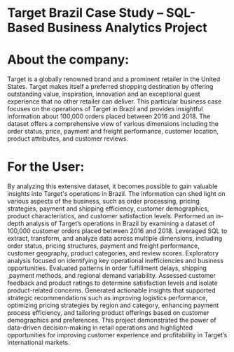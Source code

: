 # Target Brazil Case Study – SQL-Based Business Analytics Project

# About the company:

Target is a globally renowned brand and a prominent retailer in the United States. Target makes itself a preferred shopping destination by offering outstanding value, inspiration, innovation and an exceptional guest experience that no other retailer can deliver. This particular business case focuses on the operations of Target in Brazil and provides insightful information about 100,000 orders placed between 2016 and 2018. The dataset offers a comprehensive view of various dimensions including the order status, price, payment and freight performance, customer location, product attributes, and customer reviews.

# For the User:

By analyzing this extensive dataset, it becomes possible to gain valuable insights into Target's operations in Brazil. The information can shed light on various aspects of the business, such as order processing, pricing strategies, payment and shipping efficiency, customer demographics, product characteristics, and customer satisfaction levels. Performed an in-depth analysis of Target’s operations in Brazil by examining a dataset of 100,000 customer orders placed between 2016 and 2018. Leveraged SQL to extract, transform, and analyze data across multiple dimensions, including order status, pricing structures, payment and freight performance, customer geography, product categories, and review scores. Exploratory analysis focused on identifying key operational inefficiencies and business opportunities. Evaluated patterns in order fulfillment delays, shipping ,payment methods, and regional demand variability. Assessed customer feedback and product ratings to determine satisfaction levels and isolate product-related concerns. Generated actionable insights that supported strategic recommendations such as improving logistics performance, optimizing pricing strategies by region and category, enhancing payment process efficiency, and tailoring product offerings based on customer demographics and preferences. This project demonstrated the power of data-driven decision-making in retail operations and highlighted opportunities for improving customer experience and profitability in Target’s international markets.
